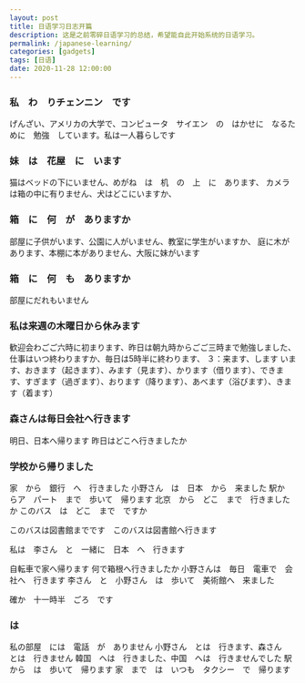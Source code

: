```yaml
---
layout: post
title: 日语学习日志开篇
description: 这是之前零碎日语学习的总结，希望能自此开始系统的日语学习。
permalink: /japanese-learning/
categories: [gadgets]
tags: [日语]
date: 2020-11-28 12:00:00
--- 
```


### 私　わ　りチェンニン　です

げんざい、アメリカの大学で、コンピュータ　サイエン　の　はかせに　なるために　勉強　しています。私は一人暮らしです

### 妹　は　花屋　に　います

猫はベッドの下にいません、めがね　は　机　の　上　に　あります、
カメラは箱の中に有りません、犬はどこにいますか、

### 箱　に　何　が　ありますか

部屋に子供がいます、公園に人がいません、教室に学生がいますか、
庭に木があります、本棚に本がありません、大阪に妹がいます

### 箱　に　何　も　ありますか

部屋にだれもいません

### 私は来週の木曜日から休みます

歓迎会わごご六時に初まります、昨日は朝九時からごご三時まで勉強しました、
仕事はいつ終わりますか、毎日は5時半に終わります、
３：来ます、します
います、おきます（起きます）、みます（見ます）、かります（借ります）、できます、すぎます（過ぎます）、おります（降ります）、あべます（浴びます）、きます（着ます）


### 森さんは毎日会社へ行きます
明日、日本へ帰ります
昨日はどこへ行きましたか

### 学校から帰りました
家　から　銀行　へ　行きました
小野さん　は　日本　から　来ました
駅か　らア　パート　まで　歩いて　帰ります
北京　から　どこ　まで　行きましたか
このバス　は　どこ　まで　ですか

このバスは図書館までです　このバスは図書館へ行きます

私は　李さん　と　一緒に　日本　へ　行きます

自転車で家へ帰ります
何で箱根へ行きましたか
小野さんは　毎日　電車で　会社へ　行きます
李さん　と　小野さん　は　歩いて　美術館へ　来ました

確か　十一時半　ごろ　です
### は
私の部屋　には　電話　が　ありません
小野さん　とは　行きます、森さん　とは　行きません
韓国　へは　行きました、中国　へは　行きませんでした
駅　から　は　歩いて　帰ります
家　まで　は　いつも　タクシー　で　帰ります





